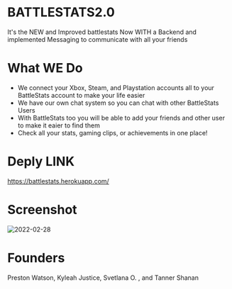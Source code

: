 # BATTLESTATS2.0

It's the NEW and Improved battlestats Now WITH a Backend and implemented Messaging to communicate with all your friends

# What WE Do
<ul>
  <li>We connect your Xbox, Steam, and Playstation accounts all to your BattleStats account to make your life easier</li>
  <li>We have our own chat system so you can chat with other BattleStats Users</li>
  <li>With BattleStats too you will be able to add your friends and other user to make it eaier to find them</li>
  <li>Check all your stats, gaming clips, or achievements in one place!</li>
</ul>

# Deply LINK

https://battlestats.herokuapp.com/

# Screenshot

![2022-02-28](https://user-images.githubusercontent.com/90294449/156071119-0913b723-dcf8-47f3-96d1-8973deec479d.png)

# Founders
Preston Watson, Kyleah Justice, Svetlana O. , and Tanner Shanan

